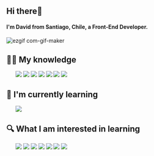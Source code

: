 ## Hi there👋

#### I'm David from Santiago, Chile, a Front-End Developer.

![ezgif com-gif-maker](https://user-images.githubusercontent.com/91069463/174680978-5324098c-743d-4494-9b1a-fd4ea1203dbd.gif)

## 👨‍💻 My knowledge
<ul>
<img src="https://img.shields.io/badge/JavaScript-000?style=flat-square&logo=javascript&logoColor=ffff00"/> 
<img src="https://img.shields.io/badge/-HTML5-E34F26?style=flat-square&logo=HTML5&logoColor=white"/>
<img src="https://img.shields.io/badge/-CSS3-1572B6?style=flat-square&logo=CSS3&logoColor=white"/>
<img src="https://img.shields.io/badge/-Visual%20Studio%20Code-23A9F2?style=flat-square&logo=Visual%20Studio%20Code&logoColor=white"/>
<img src="https://img.shields.io/badge/-Github-181717?style=flat-square&logo=GitHub&logoColor=white"/>
<img src="https://img.shields.io/badge/-Git-F44D27?style=flat-square&logo=Git&logoColor=white"/>
<img src="https://img.shields.io/badge/Linux-fff?style=flat-square&logo=linux&logoColor=black"/>
</ul>


## 📖 I'm currently learning
<ul>
<img src="https://img.shields.io/badge/Node.js-000?logo=node.js&logoColor=0f0"/>
</ul>

## 🔍 What I am interested in learning
<ul>
<img src="https://img.shields.io/badge/Python-111?style=flat-square&logo=Python&logoColor=090"/>
<img src="https://img.shields.io/badge/MongoDB-1a391c?style=flat-square&logo=mongodb&logoColor=0f0" />
<img src="https://img.shields.io/badge/Sass-c36d8f?style=flat-square&logo=sass&logoColor=fff" />
  <img src="https://img.shields.io/badge/React-00a?style=flat-square&logo=React"/>
<img src="https://img.shields.io/badge/Next.js-000?style=flat-square&logo=next.js&logoColor=FFFFFF" />
<img src="https://img.shields.io/badge/Express-282C34?style=flat-square&logo=express&logoColor=FFFFFF"/>
<img src="https://img.shields.io/badge/-MySQL-F29111?style=flat-square&logo=MySQL&logoColor=white"/>
</ul>
